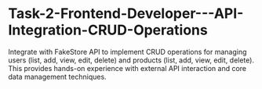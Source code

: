 # Task-2-Frontend-Developer---API-Integration-CRUD-Operations
Integrate with FakeStore API to implement CRUD operations for managing users (list, add, view, edit, delete) and products (list, add, view, edit, delete). This provides hands-on experience with external API interaction and core data management techniques.
